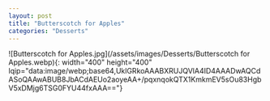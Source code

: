 ```yaml
---
layout: post
title: "Butterscotch for Apples"
categories: "Desserts"
---
```

![Butterscotch for Apples.jpg](/assets/images/Desserts/Butterscotch for Apples.webp){: width="400" height="400" lqip="data:image/webp;base64,UklGRkoAAABXRUJQVlA4ID4AAADwAQCdASoQAAwABUB8JbACdAEUo2aoyeAA+/pqxnqokQTX1KmkmEV5sOu83HgbV5xDMjg6TSG0FYU44fxAAA=="}

